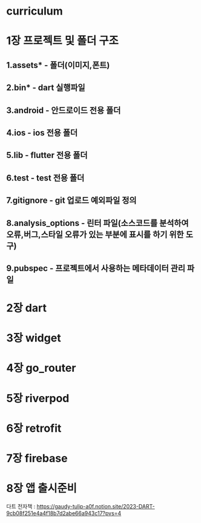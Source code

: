# curriculum

# 1장 프로젝트 및 폴더 구조
## 1.assets* - 폴더(이미지,폰트)
## 2.bin* - dart 실행파일
## 3.android - 안드로이드 전용 폴더
## 4.ios - ios 전용 폴더
## 5.lib - flutter 전용 폴더
## 6.test - test 전용 폴더
## 7.gitignore - git 업로드 예외파일 정의
## 8.analysis_options - 린터 파일(소스코드를 분석하여 오류,버그,스타일 오류가 있는 부분에 표시를 하기 위한 도구)
## 9.pubspec - 프로젝트에서 사용하는 메타데이터 관리 파일

# 2장 dart
# 3장 widget
# 4장 go_router
# 5장 riverpod
# 6장 retrofit
# 7장 firebase
# 8장 앱 출시준비


다트 전자책 : https://gaudy-tulip-a0f.notion.site/2023-DART-9cb08f251e4a4f18b7d2abe66a943c17?pvs=4
